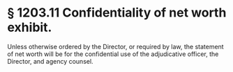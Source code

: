 # § 1203.11   Confidentiality of net worth exhibit.

Unless otherwise ordered by the Director, or required by law, the statement of net worth will be for the confidential use of the adjudicative officer, the Director, and agency counsel.




